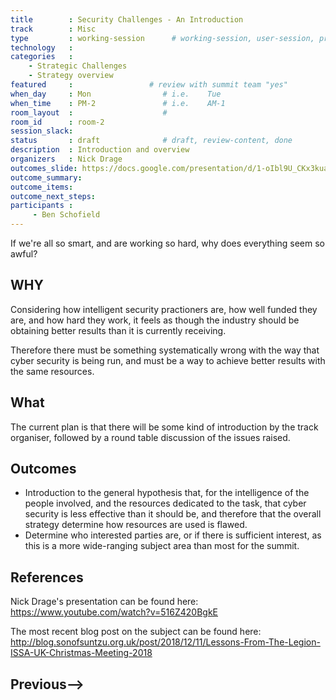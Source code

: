 ```yaml
---
title        : Security Challenges - An Introduction
track        : Misc
type         : working-session      # working-session, user-session, product-session
technology   :
categories   :
    - Strategic Challenges
    - Strategy overview
featured     :                 # review with summit team "yes"
when_day     : Mon                # i.e.    Tue
when_time    : PM-2               # i.e.    AM-1
room_layout  :                    #
room_id      : room-2
session_slack: 
status       : draft              # draft, review-content, done
description  : Introduction and overview
organizers   : Nick Drage
outcomes_slide: https://docs.google.com/presentation/d/1-oIbl9U_CKx3kua9YI9wutK6ZCa3_OHd7JhrtIkZbsE/edit
outcome_summary: 
outcome_items:
outcome_next_steps:
participants :
     - Ben Schofield
---
```


If we're all so smart, and are working so hard, why does everything seem so awful?

## WHY

Considering how intelligent security practioners are, how well funded they are, and how hard they work, it feels as though the industry should be obtaining better results than it is currently receiving.

Therefore there must be something systematically wrong with the way that cyber security is being run, and must be a way to achieve better results with the same resources.

## What

The current plan is that there will be some kind of introduction by the track organiser, followed by a round table discussion of the issues raised.

## Outcomes

* Introduction to the general hypothesis that, for the intelligence of the people involved, and the resources dedicated to the task, that cyber security is less effective than it should be, and therefore that the overall strategy determine how resources are used is flawed.
* Determine who interested parties are, or if there is sufficient interest, as this is a more wide-ranging subject area than most for the summit.

## References

Nick Drage's presentation can be found here: https://www.youtube.com/watch?v=516Z420BgkE

The most recent blog post on the subject can be found here: http://blog.sonofsuntzu.org.uk/post/2018/12/11/Lessons-From-The-Legion-ISSA-UK-Christmas-Meeting-2018


## Previous-->
